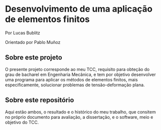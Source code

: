 # Desenvolvimento de uma aplicação de elementos finitos

Por Lucas Bublitz

Orientado por Pablo Muñoz

## Sobre este projeto

O presente projeto corresponde ao meu TCC, requisito para obteção do grau de bacharel em Engenharia Mecânica, e tem por objetivo desenvolver uma programa para aplicar os métodos de elementos finitos, mais especificamente, solucionar problemas de tensão-deformação plana.

## Sobre este repositório

Aqui estão ambos, o resultado e o histórico do meu trabalho, que consitem no próprio documento para avaliação, a dissertação, e o software, meio e objetivo do TCC.
